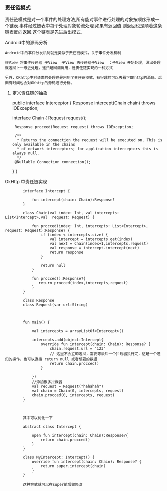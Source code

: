 ### 责任链模式

责任链模式是对一个事件的处理方法,所有能对事件进行处理的对象按顺序形成一个链表.事件经过链表中每个处理对象轮流处理.如果有返回值.则返回也是顺着这条链表反向返回.这个链表是先进后出模式.


Android中的源码分析
    
    Android中的事件分发机制就是类似于责任链模式，关于事件分发机制
    
    根View 将事件传递给 子View  子View 再传递给子View  ；子View 开始处理，没出处理就返回上一级去处理，递归是回溯调用，是责任链实现的一种方式
    
    另外，OKhttp中对请求的处理也是用到了责任链模式，有兴趣的可以去看下OKhttp的源码。后面有时间也会对OKhttp的源码进行分析。


1. 定义责任链的抽象


    public interface Interceptor {
      Response intercept(Chain chain) throws IOException;
    
      interface Chain {
        Request request();
    
        Response proceed(Request request) throws IOException;
    
        /**
         * Returns the connection the request will be executed on. This is only available in the chains
         * of network interceptors; for application interceptors this is always null.
         */
        @Nullable Connection connection();
      }
    }
    
    
    
    
OkHttp 中责任链实现



            
            
            interface Intercept {
            
                fun intercept(chain: Chain):Response?
            }
            
            class Chain(val index: Int, val intercepts: List<Intercept>,val  request: Request) {
            
                fun procced(index: Int, intercepts: List<Intercept>, request: Request):Response? {
                    if (index < intercepts.size) {
                        val intercept = intercepts.get(index)
                        val next = Chain(index+1,intercepts,request)
                        val response = intercept.intercept(next)
                        return response
                    }
            
                    return null
                }
            
                fun procced():Response?{
                   return procced(index,intercepts,request)
                }
            }
            
            class Response
            class Request(var url:String)
            
            
                    
            fun main() {
            
                val intercepts = arrayListOf<Intercept>()
            
                intercepts.add(object:Intercept{
                    override fun intercept(chain: Chain): Response? {
                        chain.request.url = "123"
                        // 这里不会立即返回，需要等最后一个拦截器执行完，这是一个递归的操作，也可以直接 return null 或者想要的数据
                        return chain.procced()
                    }
            
                })
                //添加很多拦截器
                val request = Request("hahahah")
                val chain = Chain(0, intercepts, request)
                chain.procced(0, intercepts, request)
            }



            其中可以优化一下
            
            abstract class Intercept {
            
                open fun intercept(chain: Chain):Response?{
                    return chain.procced()
                }
            }
            
            class MyIntercept: Intercept() {
                override fun intercept(chain: Chain): Response? {
                    return super.intercept(chain)
                }
            }
            
            这种方式就可以在super前后做修改